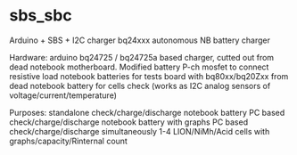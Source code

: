 # sbs_sbc
Arduino + SBS + I2C charger bq24xxx autonomous NB battery charger

Hardware: 
	arduino
	bq24725 / bq24725a based charger, cutted out from dead notebook motherboard. Modified battery P-ch mosfet to connect resistive load
	notebook batteries for tests
	board with bq80xx/bq20Zxx from dead notebook battery for cells check (works as I2C analog sensors of voltage/current/temperature)

Purposes:
	standalone check/charge/discharge notebook battery 
	PC based check/charge/discharge notebook battery with graphs
	PC based check/charge/discharge simultaneously 1-4 LION/NiMh/Acid cells with graphs/capacity/Rinternal count
